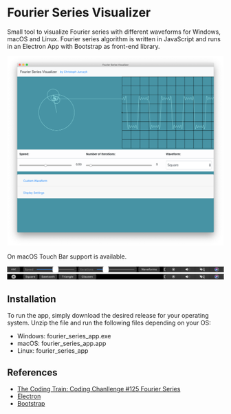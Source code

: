 # Fourier Series Visualizer
Small tool to visualize Fourier series with different waveforms for Windows, macOS and Linux. Fourier series algorithm is written in JavaScript and runs in an Electron App with Bootstrap as front-end library.

<img src="/doc/macOS.png" alt="pcb"/>

On macOS Touch Bar support is available.

<img src="/doc/TouchBar1.png" alt="pcb"/>

<img src="/doc/TouchBar2.png" alt="pcb"/>


## Installation
To run the app, simply download the desired release for your operating system. Unzip the file and run the following files depending on your OS:
* Windows: fourier_series_app.exe
* macOS: fourier_series_app.app
* Linux: fourier_series_app

## References
* [The Coding Train: Coding Chanllenge #125 Fourier Series](https://thecodingtrain.com/CodingChallenges/125-fourier-series.html)
* [Electron](https://electronjs.org/)
* [Bootstrap](https://getbootstrap.com/)
